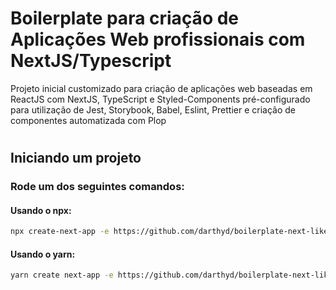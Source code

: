 # Boilerplate para criação de Aplicações Web profissionais com NextJS/Typescript

Projeto inicial customizado para criação de aplicações web baseadas em ReactJS com NextJS, TypeScript e Styled-Components
pré-configurado para utilização de Jest, Storybook, Babel, Eslint, Prettier e criação de componentes automatizada com Plop

#

## Iniciando um projeto

### Rode um dos seguintes comandos: 

#### Usando o npx:

```sh
npx create-next-app -e https://github.com/darthyd/boilerplate-next-like-a-pro
```

#### Usando o yarn:

```sh
yarn create next-app -e https://github.com/darthyd/boilerplate-next-like-a-pro
```

